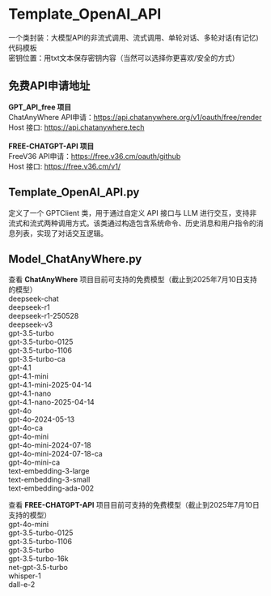 # Template_OpenAI_API
一个类封装：大模型API的非流式调用、流式调用、单轮对话、多轮对话(有记忆)代码模板<br>
密钥位置：用txt文本保存密钥内容（当然可以选择你更喜欢/安全的方式）

## 免费API申请地址
**GPT_API_free 项目** <br>
ChatAnyWhere API申请：https://api.chatanywhere.org/v1/oauth/free/render<br>
Host 接口: https://api.chatanywhere.tech <br>
<br>
**FREE-CHATGPT-API 项目** <br>
FreeV36 API申请：https://free.v36.cm/oauth/github<br>
Host 接口: https://free.v36.cm/v1/<br>

## Template_OpenAI_API.py
定义了一个 GPTClient 类，用于通过自定义 API 接口与 LLM 进行交互，支持非流式和流式两种调用方式。该类通过构造包含系统命令、历史消息和用户指令的消息列表，实现了对话交互逻辑。

## Model_ChatAnyWhere.py
查看 **ChatAnyWhere** 项目目前可支持的免费模型（截止到2025年7月10日支持的模型）<br>
deepseek-chat<br>
deepseek-r1<br>
deepseek-r1-250528<br>
deepseek-v3<br>
gpt-3.5-turbo<br>
gpt-3.5-turbo-0125<br>
gpt-3.5-turbo-1106<br>
gpt-3.5-turbo-ca<br>
gpt-4.1<br>
gpt-4.1-mini<br>
gpt-4.1-mini-2025-04-14<br>
gpt-4.1-nano<br>
gpt-4.1-nano-2025-04-14<br>
gpt-4o<br>
gpt-4o-2024-05-13<br>
gpt-4o-ca<br>
gpt-4o-mini<br>
gpt-4o-mini-2024-07-18<br>
gpt-4o-mini-2024-07-18-ca<br>
gpt-4o-mini-ca<br>
text-embedding-3-large<br>
text-embedding-3-small<br>
text-embedding-ada-002<br>

查看 **FREE-CHATGPT-API** 项目目前可支持的免费模型（截止到2025年7月10日支持的模型）<br>
gpt-4o-mini<br>
gpt-3.5-turbo-0125<br>
gpt-3.5-turbo-1106<br>
gpt-3.5-turbo<br>
gpt-3.5-turbo-16k<br>
net-gpt-3.5-turbo<br>
whisper-1<br>
dall-e-2<br>

